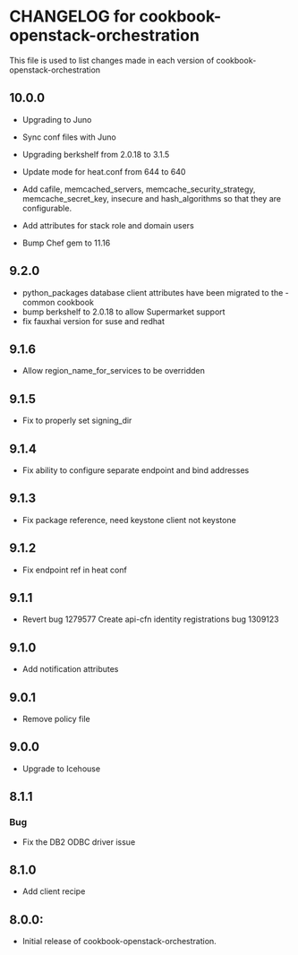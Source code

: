 # CHANGELOG for cookbook-openstack-orchestration

This file is used to list changes made in each version of cookbook-openstack-orchestration

## 10.0.0
* Upgrading to Juno
* Sync conf files with Juno
* Upgrading berkshelf from 2.0.18 to 3.1.5
* Update mode for heat.conf from 644 to 640
* Add cafile, memcached_servers, memcache_security_strategy, memcache_secret_key, insecure and hash_algorithms so that they are configurable.
* Add attributes for stack role and domain users

* Bump Chef gem to 11.16

## 9.2.0
* python_packages database client attributes have been migrated to
the -common cookbook
* bump berkshelf to 2.0.18 to allow Supermarket support
* fix fauxhai version for suse and redhat

## 9.1.6
* Allow region_name_for_services to be overridden

## 9.1.5
* Fix to properly set signing_dir

## 9.1.4
* Fix ability to configure separate endpoint and bind addresses

## 9.1.3
* Fix package reference, need keystone client not keystone

## 9.1.2
* Fix endpoint ref in heat conf

## 9.1.1
* Revert bug 1279577 Create api-cfn identity registrations bug 1309123

## 9.1.0
* Add notification attributes

## 9.0.1
* Remove policy file

## 9.0.0
* Upgrade to Icehouse

## 8.1.1
### Bug
* Fix the DB2 ODBC driver issue

## 8.1.0
* Add client recipe

## 8.0.0:
* Initial release of cookbook-openstack-orchestration.
